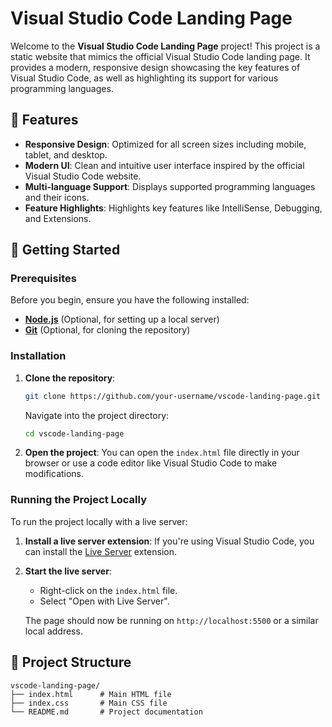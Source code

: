 # Visual Studio Code Landing Page

Welcome to the **Visual Studio Code Landing Page** project! This project is a static website that mimics the official Visual Studio Code landing page. It provides a modern, responsive design showcasing the key features of Visual Studio Code, as well as highlighting its support for various programming languages.

## 🎨 Features

- **Responsive Design**: Optimized for all screen sizes including mobile, tablet, and desktop.
- **Modern UI**: Clean and intuitive user interface inspired by the official Visual Studio Code website.
- **Multi-language Support**: Displays supported programming languages and their icons.
- **Feature Highlights**: Highlights key features like IntelliSense, Debugging, and Extensions.

## 🚀 Getting Started

### Prerequisites

Before you begin, ensure you have the following installed:

- **[Node.js](https://nodejs.org/)** (Optional, for setting up a local server)
- **[Git](https://git-scm.com/)** (Optional, for cloning the repository)

### Installation

1. **Clone the repository**:
    ```bash
    git clone https://github.com/your-username/vscode-landing-page.git
    ```
    Navigate into the project directory:
    ```bash
    cd vscode-landing-page
    ```

2. **Open the project**:
   You can open the `index.html` file directly in your browser or use a code editor like Visual Studio Code to make modifications.

### Running the Project Locally

To run the project locally with a live server:

1. **Install a live server extension**:
   If you're using Visual Studio Code, you can install the [Live Server](https://marketplace.visualstudio.com/items?itemName=ritwickdey.LiveServer) extension.

2. **Start the live server**:
   - Right-click on the `index.html` file.
   - Select "Open with Live Server".

   The page should now be running on `http://localhost:5500` or a similar local address.

## 📁 Project Structure

```plaintext
vscode-landing-page/
├── index.html      # Main HTML file
├── index.css       # Main CSS file
└── README.md       # Project documentation
